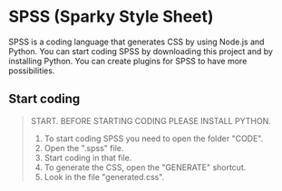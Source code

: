 # SPSS (Sparky Style Sheet)
SPSS is a coding language that generates CSS by using Node.js and Python. You can start coding SPSS by downloading this project and by installing Python. You can create plugins for SPSS to have more possibilities.
## Start coding
> START. BEFORE STARTING CODING PLEASE INSTALL PYTHON.
> 1. To start coding SPSS you need to open the folder "CODE".
> 2. Open the ".spss" file.
> 3. Start coding in that file.
> 4. To generate the CSS, open the "GENERATE" shortcut.
> 5. Look in the file "generated.css".
